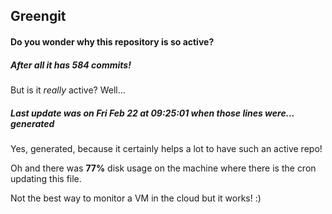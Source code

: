 ## Greengit

#### Do you wonder why this repository is so active?

##### After all it has 584 commits!

But is it *really* active? Well...

##### Last update was on Fri Feb 22 at 09:25:01 when those lines were... generated

Yes, generated, because it certainly helps a lot to have such an active repo!

Oh and there was **77%** disk usage on the machine
where there is the cron updating this file.

Not the best way to monitor a VM in the cloud but it works! :)

